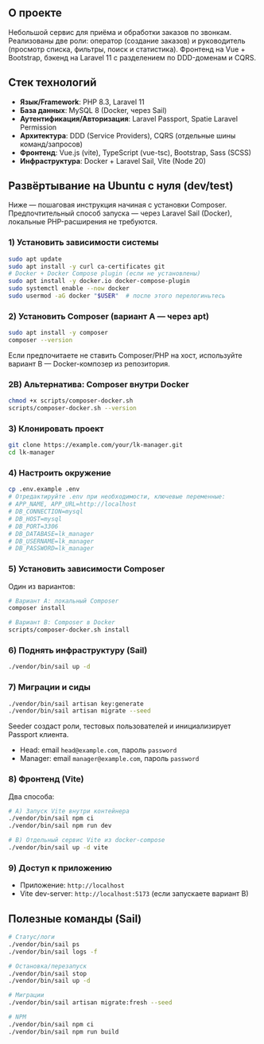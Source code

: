 ## О проекте

Небольшой сервис для приёма и обработки заказов по звонкам. Реализованы две роли:
оператор (создание заказов) и руководитель (просмотр списка, фильтры, поиск и статистика).
Фронтенд на Vue + Bootstrap, бэкенд на Laravel 11 с разделением по DDD-доменам и CQRS.

## Стек технологий

- **Язык/Framework**: PHP 8.3, Laravel 11
- **База данных**: MySQL 8 (Docker, через Sail)
- **Аутентификация/Авторизация**: Laravel Passport, Spatie Laravel Permission
- **Архитектура**: DDD (Service Providers), CQRS (отдельные шины команд/запросов)
- **Фронтенд**: Vue.js (vite), TypeScript (vue-tsc), Bootstrap, Sass (SCSS)
- **Инфраструктура**: Docker + Laravel Sail, Vite (Node 20)

## Развёртывание на Ubuntu с нуля (dev/test)

Ниже — пошаговая инструкция начиная с установки Composer. Предпочтительный способ запуска — через Laravel Sail (Docker), локальные PHP-расширения не требуются.

### 1) Установить зависимости системы

```bash
sudo apt update
sudo apt install -y curl ca-certificates git
# Docker + Docker Compose plugin (если не установлены)
sudo apt install -y docker.io docker-compose-plugin
sudo systemctl enable --now docker
sudo usermod -aG docker "$USER"  # после этого перелогиньтесь
```

### 2) Установить Composer (вариант A — через apt)

```bash
sudo apt install -y composer
composer --version
```

Если предпочитаете не ставить Composer/PHP на хост, используйте вариант B — Docker-композер из репозитория.

### 2B) Альтернатива: Composer внутри Docker

```bash
chmod +x scripts/composer-docker.sh
scripts/composer-docker.sh --version
```

### 3) Клонировать проект

```bash
git clone https://example.com/your/lk-manager.git
cd lk-manager
```

### 4) Настроить окружение

```bash
cp .env.example .env
# Отредактируйте .env при необходимости, ключевые переменные:
# APP_NAME, APP_URL=http://localhost
# DB_CONNECTION=mysql
# DB_HOST=mysql
# DB_PORT=3306
# DB_DATABASE=lk_manager
# DB_USERNAME=lk_manager
# DB_PASSWORD=lk_manager
```

### 5) Установить зависимости Composer

Один из вариантов:

```bash
# Вариант A: локальный Composer
composer install

# Вариант B: Composer в Docker
scripts/composer-docker.sh install
```

### 6) Поднять инфраструктуру (Sail)

```bash
./vendor/bin/sail up -d
```

### 7) Миграции и сиды

```bash
./vendor/bin/sail artisan key:generate
./vendor/bin/sail artisan migrate --seed
```

Seeder создаст роли, тестовых пользователей и инициализирует Passport клиента.

- Head: email `head@example.com`, пароль `password`
- Manager: email `manager@example.com`, пароль `password`

### 8) Фронтенд (Vite)

Два способа:

```bash
# A) Запуск Vite внутри контейнера
./vendor/bin/sail npm ci
./vendor/bin/sail npm run dev

# B) Отдельный сервис Vite из docker-compose
./vendor/bin/sail up -d vite
```

### 9) Доступ к приложению

- Приложение: `http://localhost`
- Vite dev-server: `http://localhost:5173` (если запускаете вариант B)

## Полезные команды (Sail)

```bash
# Статус/логи
./vendor/bin/sail ps
./vendor/bin/sail logs -f

# Остановка/перезапуск
./vendor/bin/sail stop
./vendor/bin/sail up -d

# Миграции
./vendor/bin/sail artisan migrate:fresh --seed

# NPM
./vendor/bin/sail npm ci
./vendor/bin/sail npm run build
```
